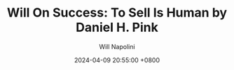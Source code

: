 ---
title: "Will On Success: To Sell Is Human by Daniel H. Pink"
author: Will Napolini
date: 2024-04-09 20:55:00 +0800
categories: [Mindset, Book-summaries]
tags:
  [
    to-sell-is-human,
    daniel-h-pink,
    sales,
    persuasion,
    communication,
    selling-skills,
    human-connection,
    book-summary,
    business-books,
    nonfiction,
    motivation,
    success,
    networking,
    influence,
    career-growth,
    soft-skills,
    sales-techniques,
    sales-strategy,
    interpersonal-skills,
    business-communication
  ]
image: https://pbs.twimg.com/media/GO2IG2nWoAEm4ny?format=jpg&name=large
alt: "Will On Success: To Sell Is Human by Daniel H. Pink"
fallback:
  - 
  # Replace with the URL of your backup image
  -
  # Replace with the URL of your backup image
---